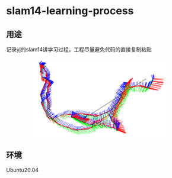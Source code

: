 # slam14-learning-process
## 用途
记录yj的slam14讲学习过程，工程尽量避免代码的直接复制粘贴
<div align=center>
<img width=364 height=214 src="ch03/figures/ch03_demo.png">
</div>

## 环境
Ubuntu20.04